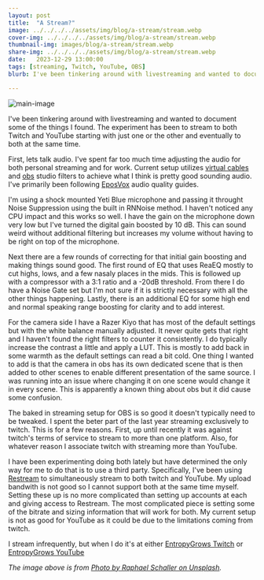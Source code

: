 ```yaml
---
layout: post
title:  "A Stream?"
image: ../../../../assets/img/blog/a-stream/stream.webp
cover-img: ../../../../assets/img/blog/a-stream/stream.webp
thumbnail-img: images/blog/a-stream/stream.webp
share-img: ../../../../assets/img/blog/a-stream/stream.webp
date:   2023-12-29 13:00:00
tags: [streaming, Twitch, YouTube, OBS]
blurb: I've been tinkering around with livestreaming and wanted to document some of the things I found. The experiment has been to stream to both Twitch and YouTube starting with just one or the other and eventually to both at the same time. 

---
```


![main-image]

I've been tinkering around with livestreaming and wanted to document some of the things I found. The experiment has been to stream to both Twitch and YouTube starting with just one or the other and eventually to both at the same time. 

<!--more-->

First, lets talk audio. I've spent far too much time adjusting the audio for both personal streaming and for work. Current setup utilizes [virtual cables] and [obs] studio filters to achieve what I think is pretty good sounding audio. I've primarily been following [EposVox] audio quality guides.

I'm using a shock mounted Yeti Blue microphone and passing it throught Noise Suppression using the built in RNNoise method. I haven't noticed any CPU impact and this works so well. I have the gain on the microphone down very low but I've turned the digital gain boosted by 10 dB. This can sound weird without additional filtering but increases my volume without having to be right on top of the microphone. 

Next there are a few rounds of correcting for that initial gain boosting and making things sound good. The first round of EQ that uses ReaEQ mostly to cut highs, lows, and a few nasaly places in the mids. This is followed up with a compressor with a 3:1 ratio and a -20dB threshold. From there I do have a Noise Gate set but I'm not sure if it is strictly necessary with all the other things happening. Lastly, there is an additional EQ for some high end and normal speaking range boosting for clarity and to add interest.

For the camera side I have a Razer Kiyo that has most of the default settings but with the white balance manually adjusted. It never quite gets that right and I haven't found the right filters to counter it consistently. I do typically increase the contrast a little and apply a LUT. This is mostly to add back in some warmth as the default settings can read a bit cold. One thing I wanted to add is that the camera in obs has its own dedicated scene that is then added to other scenes to enable different presentation of the same source. I was running into an issue where changing it on one scene would change it in every scene. This is apparently a known thing about obs but it did cause some confusion.

The baked in streaming setup for OBS is so good it doesn't typically need to be tweaked. I spent the beter part of the last year streaming exclusively to twitch. This is for a few reasons. First, up until recently it was against twitch's terms of service to stream to more than one platform. Also, for whatever reason I associate twitch with streaming more than YouTube. 

I have been experimenting doing both lately but have determined the only way for me to do that is to use a third party. Specifically, I've been using [Restream] to simultaneously stream to both twitch and YouTube. My upload bandwith is not good so I cannot support both at the same time myself. Setting these up is no more complicated than setting up accounts at each and giving access to Restream. The most complicated piece is setting some of the bitrate and sizing information that will work for both. My current setup is not as good for YouTube as it could be due to the limitations coming from twitch.

I stream infrequently, but when I do it's at either [EntropyGrows Twitch] or [EntropyGrows YouTube]

*The image above is from [Photo by Raphael Schaller on Unsplash].*

[Photo by Raphael Schaller on Unsplash]:  https://unsplash.com/@rzunikoff
[main-image]: ../../../../assets/img/blog/a-stream/stream.webp "Stream"
[virtual cables]: https://vb-audio.com
[obs]: https://obsproject.com
[EposVox]: https://www.youtube.com/@EposVox
[Restream]: https://restream.io
[EntropyGrows Twitch]: https://www.twitch.tv/entropygrows/
[EntropyGrows YouTube]: https://www.youtube.com/@entropygrows9669